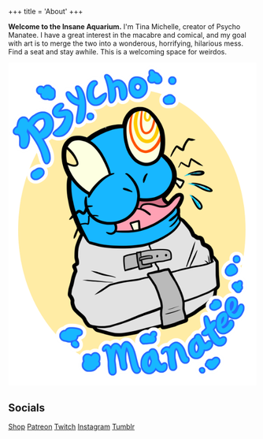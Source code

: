 +++
title = 'About'
+++

**Welcome to the Insane Aquarium.** I'm Tina Michelle, creator of Psycho Manatee.
I have a great interest in the macabre and comical, and my goal with art is to merge the two into a wonderous, horrifying, hilarious mess. Find a seat and stay awhile. This is a welcoming space for weirdos.

![Profile Pic](..\assets\img\psycho_hoodie.png "Psycho Manatee")

## Socials

[Shop](https://psycho-manatee-shop.fourthwall.com/)
[Patreon](https://www.patreon.com/psychomanatee)
[Twitch](https://www.twitch.tv/psycho_manatee)
[Instagram](https://www.instagram.com/psycho_manatee/)
[Tumblr](https://www.tumblr.com/psychomanatee?source=share)
